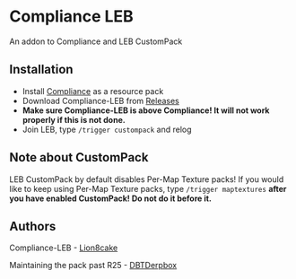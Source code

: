 # Compliance LEB

An addon to Compliance and LEB CustomPack

## Installation

- Install [Compliance](https://compliancepack.net/compliance32x/latest) as a resource pack
- Download Compliance-LEB from [Releases](https://github.com/DBTDerpbox/LEB-Resources/releases/tag/CL-R26.1)
- **Make sure Compliance-LEB is above Compliance! It will not work properly if this is not done.**
- Join LEB, type `/trigger custompack` and relog

## Note about CustomPack

LEB CustomPack by default disables Per-Map Texture packs! If you would like to keep using Per-Map Texture packs, type `/trigger maptextures` **after you have enabled CustomPack! Do not do it before it.**

## Authors

Compliance-LEB - [Lion8cake](https://github.com/Lion8cake)

Maintaining the pack past R25 - [DBTDerpbox](https://github.com/DBTDerpbox)

